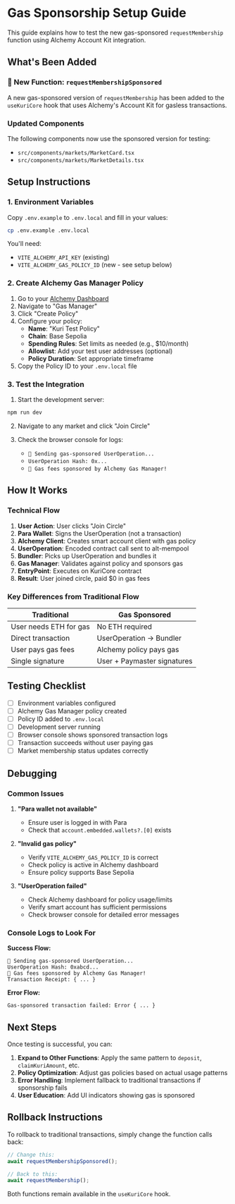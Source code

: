 # Gas Sponsorship Setup Guide

This guide explains how to test the new gas-sponsored `requestMembership` function using Alchemy Account Kit integration.

## What's Been Added

### 🚀 New Function: `requestMembershipSponsored`

A new gas-sponsored version of `requestMembership` has been added to the `useKuriCore` hook that uses Alchemy's Account Kit for gasless transactions.

### Updated Components

The following components now use the sponsored version for testing:
- `src/components/markets/MarketCard.tsx`
- `src/components/markets/MarketDetails.tsx`

## Setup Instructions

### 1. Environment Variables

Copy `.env.example` to `.env.local` and fill in your values:

```bash
cp .env.example .env.local
```

You'll need:
- `VITE_ALCHEMY_API_KEY` (existing)
- `VITE_ALCHEMY_GAS_POLICY_ID` (new - see setup below)

### 2. Create Alchemy Gas Manager Policy

1. Go to your [Alchemy Dashboard](https://dashboard.alchemy.com/)
2. Navigate to "Gas Manager"
3. Click "Create Policy"
4. Configure your policy:
   - **Name**: "Kuri Test Policy"
   - **Chain**: Base Sepolia
   - **Spending Rules**: Set limits as needed (e.g., $10/month)
   - **Allowlist**: Add your test user addresses (optional)
   - **Policy Duration**: Set appropriate timeframe
5. Copy the Policy ID to your `.env.local` file

### 3. Test the Integration

1. Start the development server:
```bash
npm run dev
```

2. Navigate to any market and click "Join Circle"

3. Check the browser console for logs:
   - `🚀 Sending gas-sponsored UserOperation...`
   - `UserOperation Hash: 0x...`
   - `🎉 Gas fees sponsored by Alchemy Gas Manager!`

## How It Works

### Technical Flow

1. **User Action**: User clicks "Join Circle"
2. **Para Wallet**: Signs the UserOperation (not a transaction)
3. **Alchemy Client**: Creates smart account client with gas policy
4. **UserOperation**: Encoded contract call sent to alt-mempool
5. **Bundler**: Picks up UserOperation and bundles it
6. **Gas Manager**: Validates against policy and sponsors gas
7. **EntryPoint**: Executes on KuriCore contract
8. **Result**: User joined circle, paid $0 in gas fees

### Key Differences from Traditional Flow

| Traditional | Gas Sponsored |
|-------------|---------------|
| User needs ETH for gas | No ETH required |
| Direct transaction | UserOperation → Bundler |
| User pays gas fees | Alchemy policy pays gas |
| Single signature | User + Paymaster signatures |

## Testing Checklist

- [ ] Environment variables configured
- [ ] Alchemy Gas Manager policy created
- [ ] Policy ID added to `.env.local`
- [ ] Development server running
- [ ] Browser console shows sponsored transaction logs
- [ ] Transaction succeeds without user paying gas
- [ ] Market membership status updates correctly

## Debugging

### Common Issues

1. **"Para wallet not available"**
   - Ensure user is logged in with Para
   - Check that `account.embedded.wallets?.[0]` exists

2. **"Invalid gas policy"**
   - Verify `VITE_ALCHEMY_GAS_POLICY_ID` is correct
   - Check policy is active in Alchemy dashboard
   - Ensure policy supports Base Sepolia

3. **"UserOperation failed"**
   - Check Alchemy dashboard for policy usage/limits
   - Verify smart account has sufficient permissions
   - Check browser console for detailed error messages

### Console Logs to Look For

**Success Flow:**
```
🚀 Sending gas-sponsored UserOperation...
UserOperation Hash: 0xabcd...
🎉 Gas fees sponsored by Alchemy Gas Manager!
Transaction Receipt: { ... }
```

**Error Flow:**
```
Gas-sponsored transaction failed: Error { ... }
```

## Next Steps

Once testing is successful, you can:

1. **Expand to Other Functions**: Apply the same pattern to `deposit`, `claimKuriAmount`, etc.
2. **Policy Optimization**: Adjust gas policies based on actual usage patterns
3. **Error Handling**: Implement fallback to traditional transactions if sponsorship fails
4. **User Education**: Add UI indicators showing gas is sponsored

## Rollback Instructions

To rollback to traditional transactions, simply change the function calls back:

```typescript
// Change this:
await requestMembershipSponsored();

// Back to this:
await requestMembership();
```

Both functions remain available in the `useKuriCore` hook.